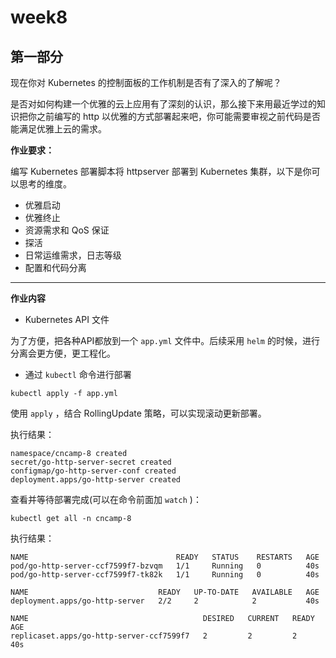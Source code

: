 # week8

## 第一部分

现在你对 Kubernetes 的控制面板的工作机制是否有了深入的了解呢？

是否对如何构建一个优雅的云上应用有了深刻的认识，那么接下来用最近学过的知识把你之前编写的 http 以优雅的方式部署起来吧，你可能需要审视之前代码是否能满足优雅上云的需求。

__作业要求：__

编写 Kubernetes 部署脚本将 httpserver 部署到 Kubernetes 集群，以下是你可以思考的维度。

* 优雅启动
* 优雅终止
* 资源需求和 QoS 保证
* 探活
* 日常运维需求，日志等级
* 配置和代码分离

---

__作业内容__

* Kubernetes API 文件

为了方便，把各种API都放到一个 `app.yml` 文件中。后续采用 `helm` 的时候，进行分离会更方便，更工程化。

* 通过 `kubectl` 命令进行部署

```
kubectl apply -f app.yml
```
使用 `apply` ，结合 RollingUpdate 策略，可以实现滚动更新部署。

执行结果：
```
namespace/cncamp-8 created
secret/go-http-server-secret created
configmap/go-http-server-conf created
deployment.apps/go-http-server created
```

查看并等待部署完成(可以在命令前面加 `watch` )：
```
kubectl get all -n cncamp-8
```
执行结果：
```
NAME                                 READY   STATUS    RESTARTS   AGE
pod/go-http-server-ccf7599f7-bzvqm   1/1     Running   0          40s
pod/go-http-server-ccf7599f7-tk82k   1/1     Running   0          40s

NAME                             READY   UP-TO-DATE   AVAILABLE   AGE
deployment.apps/go-http-server   2/2     2            2           40s

NAME                                       DESIRED   CURRENT   READY   AGE
replicaset.apps/go-http-server-ccf7599f7   2         2         2       40s
```
